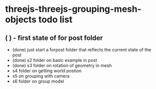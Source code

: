 # threejs-threejs-grouping-mesh-objects todo list


## ( ) - first state of for post folder
* (done) just start a forpost folder that reflects the current state of the post
* (done) s2 folder on basic example in post
* (done) s3 folder on rotation of geometry in mesh
* s4 folder on getting world postion
* s5 on grouping with camera
* s6 folder on group model